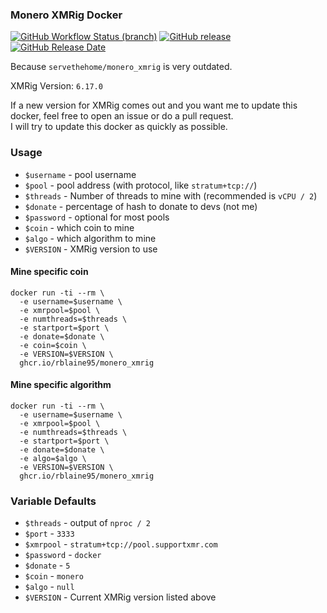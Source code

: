 ### Monero XMRig Docker

[![GitHub Workflow Status (branch)][github-actions-badge]][github-actions-link] 
[![GitHub release](https://img.shields.io/github/release/xmrig/xmrig/all.svg)](https://github.com/xmrig/xmrig/releases) 
[![GitHub Release Date](https://img.shields.io/github/release-date-pre/xmrig/xmrig.svg)](https://github.com/xmrig/xmrig/releases)

Because `servethehome/monero_xmrig` is very outdated.

XMRig Version: `6.17.0`

If a new version for XMRig comes out and you want me to update this docker, feel free to open an issue or do a pull request.  
I will try to update this docker as quickly as possible.

### Usage
* `$username` - pool username
* `$pool` - pool address (with protocol, like `stratum+tcp://`)
* `$threads` - Number of threads to mine with (recommended is `vCPU / 2`)
* `$donate` - percentage of hash to donate to devs (not me)
* `$password` - optional for most pools
* `$coin` - which coin to mine
* `$algo` - which algorithm to mine
* `$VERSION` - XMRig version to use

#### Mine specific coin
```
docker run -ti --rm \
  -e username=$username \
  -e xmrpool=$pool \
  -e numthreads=$threads \
  -e startport=$port \
  -e donate=$donate \
  -e coin=$coin \
  -e VERSION=$VERSION \
  ghcr.io/rblaine95/monero_xmrig
```
#### Mine specific algorithm
```
docker run -ti --rm \
  -e username=$username \
  -e xmrpool=$pool \
  -e numthreads=$threads \
  -e startport=$port \
  -e donate=$donate \
  -e algo=$algo \
  -e VERSION=$VERSION \
  ghcr.io/rblaine95/monero_xmrig
```

### Variable Defaults
* `$threads` - output of `nproc / 2`
* `$port` - `3333`
* `$xmrpool` - `stratum+tcp://pool.supportxmr.com`
* `$password` - `docker`
* `$donate` - `5`
* `$coin` - `monero`
* `$algo` - `null`
* `$VERSION` - Current XMRig version listed above

[github-actions-badge]: https://img.shields.io/github/workflow/status/rblaine95/docker_monero_xmrig/dockerbuild/master "Github Workflow Status (master)"
[github-actions-link]: https://github.com/rblaine95/docker_monero_xmrig/actions?query=workflow%3Adockerbuild
